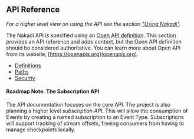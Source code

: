 ## API Reference

_For a higher level view on using the API see the section ["Using Nakadi"](./using.html)._

The Nakadi API is specified using an [Open API definition](https://github.com/zalando/nakadi/blob/nakadi-jvm/api/nakadi-event-bus-api.yaml).  This section provides an API reference and adds context, but the Open API definition should be considered authoritative. You can learn more about Open API from its website, [https://openapis.org](openapis.org).

  - [Definitions](./api-spec-generated/definitions.html)
  - [Paths](./api-spec-generated/paths.html)
  - [Security](./api-spec-generated/security.html)

#### Roadmap Note: The Subscription API

The API documentation focuses on the core API. The project is also planning a
higher level _subscription API_. This will allow the consumption of Events by
creating a named subscription to an Event Type. Subscriptions will support
tracking of stream offsets, freeing consumers from having to manage checkpoints
locally.
